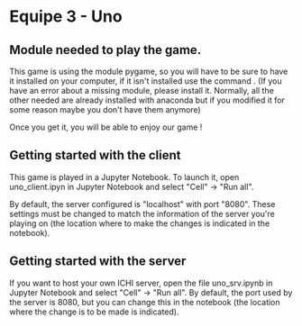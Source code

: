 # Equipe 3 - Uno



## Module needed to play the game. 

This game is using the module pygame, so you will have to be sure to have it installed on your computer, if it isn't installed use the command <pip install pygame>.
(If you have an error about a missing module, please install it. Normally, all the other needed are already installed with anaconda but if you modified it for some reason maybe you don't have them anymore)

Once you get it, you will be able to enjoy our game !

## Getting started with the client

This game is played in a Jupyter Notebook. To launch it, open uno_client.ipyn in Jupyter Notebook and select "Cell" -> "Run all".

By default, the server configured is "localhost" with port "8080". These settings must be changed to match the information of the server you're playing on (the location where to make the changes is indicated in the notebook).

## Getting started with the server

If you want to host your own ICHI server, open the file uno_srv.ipynb in Jupyter Notebook and select "Cell" -> "Run all". By default, the port used by the server is 8080, but you can change this in the notebook (the location where the change is to be made is indicated).

